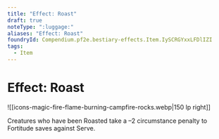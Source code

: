 ```yaml
---
title: "Effect: Roast"
draft: true
noteType: ":luggage:"
aliases: "Effect: Roast"
foundryId: Compendium.pf2e.bestiary-effects.Item.IySCRGYxxLFDlIZI
tags:
  - Item
---
```


# Effect: Roast
![[icons-magic-fire-flame-burning-campfire-rocks.webp|150 lp right]]

Creatures who have been Roasted take a –2 circumstance penalty to Fortitude saves against Serve.
